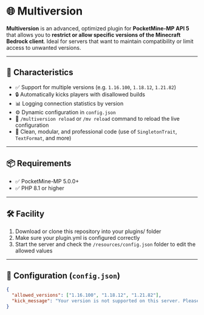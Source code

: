 # 🌐 Multiversion

**Multiversion** is an advanced, optimized plugin for **PocketMine-MP API 5** that allows you to **restrict or allow specific versions of the Minecraft Bedrock client**. Ideal for servers that want to maintain compatibility or limit access to unwanted versions.

---

## 🚀 Characteristics

- ✅ Support for multiple versions (e.g. `1.16.100`, `1.18.12`, `1.21.82`)
- 🔒 Automatically kicks players with disallowed builds
- 📊 Logging connection statistics by version
- ⚙️ Dynamic configuration in `config.json`
- 🔁 `/multiversion reload` or `/mv reload` command to reload the live configuration
- 🧼 Clean, modular, and professional code (use of `SingletonTrait`, `TextFormat`, and more)

---

## 📦 Requirements

- ✅ PocketMine-MP 5.0.0+
- ✅ PHP 8.1 or higher

---

## 🛠️ Facility

1. Download or clone this repository into your plugins/ folder
2. Make sure your plugin.yml is configured correctly
3. Start the server and check the `/resources/config.json` folder to edit the allowed values

---

## 📁 Configuration (`config.json`)

```json
{
  "allowed_versions": ["1.16.100", "1.18.12", "1.21.82"],
  "kick_message": "Your version is not supported on this server. Please use an approved version."
}